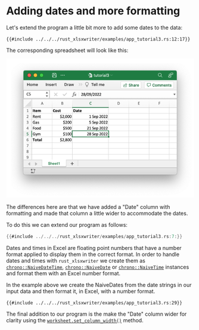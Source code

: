 # Adding dates and more formatting

Let's extend the program a little bit more to add some dates to the data:

```rust,ignore
{{#include ../../../rust_xlsxwriter/examples/app_tutorial3.rs:12:17}}
```

The corresponding spreadsheet will look like this:

![Image of first tutorial 3](../images/tutorial3.png)

The differences here are that we have added a "Date" column with formatting and
made that column a little wider to accommodate the dates.

To do this we can extend our program as follows:

```rust
{{#include ../../../rust_xlsxwriter/examples/app_tutorial3.rs:7:}}
```

Dates and times in Excel are floating point numbers that have a number format
applied to display them in the correct format. In order to handle dates and
times with `rust_xlsxwriter` we create them as [`chrono::NaiveDateTime`],
[`chrono::NaiveDate`] or [`chrono::NaiveTime`] instances and format them with an
Excel number format.

[`chrono::NaiveDateTime`]: https://docs.rs/chrono/latest/chrono/naive/struct.NaiveDateTime.html
[`chrono::NaiveDate`]: https://docs.rs/chrono/latest/chrono/naive/struct.NaiveDate.html
[`chrono::NaiveTime`]: https://docs.rs/chrono/latest/chrono/naive/struct.NaiveTime.html

In the example above we create the NaiveDates from the date strings in our
input data and then format it, in Excel, with a number format.

```rust,ignore
{{#include ../../../rust_xlsxwriter/examples/app_tutorial3.rs:29}}
```

The final addition to our program is the make the "Date" column wider for
clarity using the [`worksheet.set_column_width()`] method.

[`worksheet.set_column_width()`]: https://docs.rs/rust_xlsxwriter/latest/rust_xlsxwriter/struct.Worksheet.html#method.set_column_width
